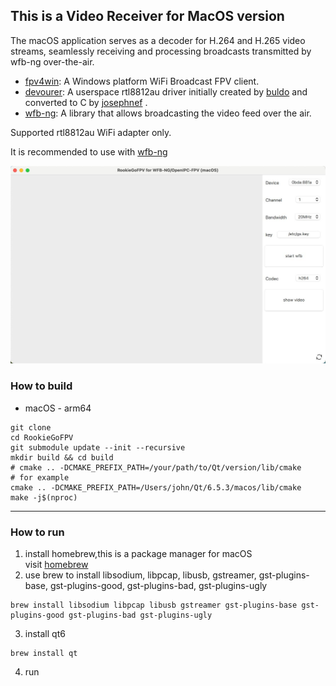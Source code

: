 ## This is a Video Receiver for MacOS version

The macOS application serves as a decoder for H.264 and H.265 video streams, seamlessly receiving and processing broadcasts transmitted by wfb-ng over-the-air.

- [fpv4win](https://github.com/OpenIPC/fpv4win.git): A Windows platform WiFi Broadcast FPV client.
- [devourer](https://github.com/openipc/devourer): A userspace rtl8812au driver initially created by [buldo](https://github.com/buldo) and converted to C by [josephnef](https://github.com/josephnef) .
- [wfb-ng](https://github.com/svpcom/wfb-ng): A library that allows broadcasting the video feed over the air.

Supported rtl8812au WiFi adapter only.

It is recommended to use with [wfb-ng](https://github.com/svpcom/wfb-ng)

![img.png](doc/white-page.jpg)

### How to build
- macOS - arm64
```shell
git clone 
cd RookieGoFPV
git submodule update --init --recursive
mkdir build && cd build
# cmake .. -DCMAKE_PREFIX_PATH=/your/path/to/Qt/version/lib/cmake
# for example
cmake .. -DCMAKE_PREFIX_PATH=/Users/john/Qt/6.5.3/macos/lib/cmake
make -j$(nproc)
```

---
### How to run
1. install homebrew,this is a package manager for macOS  
visit [homebrew](https://brew.sh/) 
2. use brew to install libsodium, libpcap, libusb, gstreamer, gst-plugins-base, gst-plugins-good, gst-plugins-bad, gst-plugins-ugly
```shell
brew install libsodium libpcap libusb gstreamer gst-plugins-base gst-plugins-good gst-plugins-bad gst-plugins-ugly
````
3. install qt6
```shell
brew install qt
```
4. run
